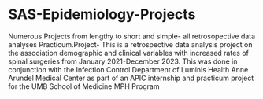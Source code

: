 # SAS-Epidemiology-Projects
Numerous Projects from lengthy to short and simple- all retrosopective data analyses
Practicum.Project- This is a retrospective data analysis project on the association demographic and clinical variables with increased rates of spinal surgeries from January 2021-December 2023. This was done in conjunction with the Infection Control Department of Luminis Health Anne Arundel Medical Center as part of an APIC internship and practicum project for the UMB School of Medicine MPH Program

